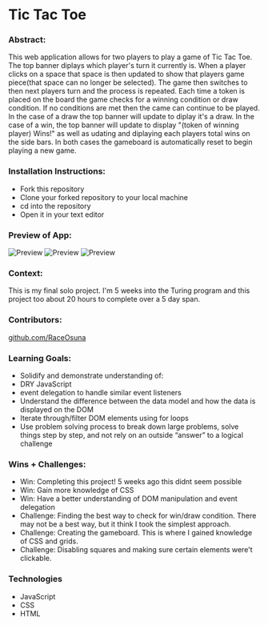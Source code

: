 # Tic Tac Toe 

### Abstract: 
This web application allows for two players to play a game of Tic Tac Toe. The top banner diplays which player's turn it currently is. When a player clicks on a space that space is then updated to show that players game piece(that space can no longer be selected). The game then switches to then next players turn and the process is repeated. Each time a token is placed on the board the game checks for a winning condition or draw condition. If no conditions are met then the came can continue to be played. In the case of a draw the top banner will update to diplay it's a draw. In the case of a win, the top banner will update to display "(token of winning player) Wins!" as well as udating and diplaying each players total wins on the side bars. In both cases the gameboard is automatically reset to begin playing a new game.

### Installation Instructions: 
- Fork this repository
- Clone your forked repository to your local machine
- cd into the repository
- Open it in your text editor

### Preview of App: 
![Preview](https://media.giphy.com/media/oshh2BeKRIJGg1FFP3/giphy.gif)
![Preview](https://media.giphy.com/media/v1.Y2lkPTc5MGI3NjExYWE1YWIwNTRlZWZlODllNzY5NjcxM2U5NmE2ZGRkMDVkOTJlYjAwNyZjdD1n/1FrAkS6hVspshPF1jG/giphy.gif)
![Preview](https://media.giphy.com/media/v1.Y2lkPTc5MGI3NjExN2Q3YTQyZjRmNzRkOTY2OWY4YzMwNGNiYzZkYTFiYjJkZGI0ODMwOSZjdD1n/pIrUk9cZrO73Ji4DDr/giphy.gif)

### Context: 
This is my final solo project. I'm 5 weeks into the Turing program and this project too about 20 hours to complete over a 5 day span.

### Contributors: 
[github.com/RaceOsuna](/github.com/RaceOsuna)

### Learning Goals: 
- Solidify and demonstrate understanding of:
-  DRY JavaScript
-  event delegation to handle similar event listeners
- Understand the difference between the data model and how the data is displayed on  the DOM
- Iterate through/filter DOM elements using for loops
- Use problem solving process to break down large problems, solve things step by step, and not rely on an outside “answer” to a logical challenge

### Wins + Challenges:
- Win: Completing this project! 5 weeks ago this didnt seem possible
- Win: Gain more knowledge of CSS
- Win: Have a better understanding of DOM manipulation and event delegation
- Challenge: Finding the best way to check for win/draw condition. There may not be a best way, but it think I took the simplest approach.
- Challenge: Creating the gameboard. This is where I gained knowledge of CSS and grids.
- Challenge: Disabling squares and making sure certain elements were't clickable.

### Technologies
- JavaScript
- CSS
- HTML
